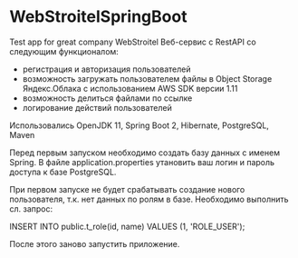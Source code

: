 # WebStroitelSpringBoot
Test app for great company WebStroitel Веб-сервис с RestAPI со следующим функционалом:
- регистрация и авторизация пользователей
- возможность загружать пользователем файлы в Object Storage Яндекс.Облака с использованием AWS SDK версии 1.11
- возможность делиться файлами по ссылке
- логирование действий пользователей

Использовались OpenJDK 11, Spring Boot 2, Hibernate, PostgreSQL, Maven

Перед первым запуском необходимо создать базу данных с именем Spring. В файле application.properties утановить ваш логин и пароль
доступа к базе PostgreSQL.

При первом запуске не будет срабатывать создание нового пользователя, т.к. нет данных по ролям в базе.
Необходимо выполнить сл. запрос: 

INSERT INTO public.t_role(id, name)
  VALUES (1, 'ROLE_USER'); 
  
После этого заново запустить приложение.